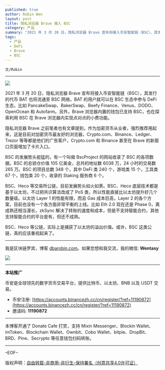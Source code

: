 ```yaml
---
published: true
author: Robin Wen
layout: post
title: 隐私浏览器 Brave 接入 BSC
category: 产品
summary: "2021 年 3 月 20 日，隐私浏览器 Brave 宣布将接入币安智能链（BSC），其发行的代币 BAT 也将流通至 BSC 网络，BAT 的用户就可以在 BSC 生态中参与 DeFi 生态，比如 PancakeSwap、BakerSwap、Beefy Finance、Venus、DODO、OpenOcean 和 Autofarm。另外，Brave 浏览器内置的钱包已支持 BSC，也在探索利用 BSC 在 Brave 浏览器内实现点对点的小费功能。BSC、Heco 等公链，实际上是捕获了以太坊的溢出价值。或许，BSC 这类公链，真的应该重视起来了。"
tags:
  - 产品
  - DeFi
  - Brave
  - BSC
---
```


`文/Robin`

***

![](https://cdn.dbarobin.com/06swrve.png)

2021 年 3 月 20 日，隐私浏览器 Brave 宣布将接入币安智能链（BSC），其发行的代币 BAT 也将流通至 BSC 网络，BAT 的用户就可以在 BSC 生态中参与 DeFi 生态，比如 PancakeSwap、BakerSwap、Beefy Finance、Venus、DODO、OpenOcean 和 Autofarm。另外，Brave 浏览器内置的钱包已支持 BSC，也在探索利用 BSC 在 Brave 浏览器内实现点对点的小费功能。

隐私浏览器 Brave 之前笔者也有文章提到，作为加密货币从业者，强烈推荐用起来，这是目前对加密货币最友好的浏览器，Crypto.com、Binance、Ledger、Trezor 等等都是他们的广告客户，Crypto.com 和 Binance 甚至在 Brave 的新窗口页面增加了卡片入口。

BSC 的发展势头挺猛的，有一个叫做 BscProject 的网站收录了 BSC 的各项数据。BSC 的总锁仓价值 105 亿美金，总共的地址数 6038 万，24 小时的交易数 265 万。BSC 的项目总数 348 个，其中 DeFi 类 240 个，游戏类 15 个，工具类 67 个，钱包类 20 个，收录的 Staking 服务商 6 个。

BSC、Heco 等交易所公链，目前发展势头如火如荼。BSC、Heco 底层技术都是基于以太坊，不过把共识算法改成了 PoS 类，所以性能直接比以太坊提升好几个数量级。以太坊 Layer 1 的性能有限，而且 Gas 成本巨高，Layer 2 的各个方案，目前也没有一个各方面非常平衡的上线。比如 Eth 2.0 现在还是 Phase 0，离成熟还相当漫长，zkSync 解决了转账的速度和成本，但是不支持智能合约，其他支持智能合约的平台是有，但还不成熟。

BSC、Heco 等公链，实际上是捕获了以太坊的溢出价值。或许，BSC 这类公链，真的应该重视起来了。

***

我是区块链罗宾，博客 [dbarobin.com](https://dbarobin.com/)。如果您想和我交流，我的微信: **Wentasy**

![](https://cdn.dbarobin.com/v4yywe2.png)

***

**本站推广**

币安是全球领先的数字货币交易平台，提供比特币、以太坊、BNB 以及 USDT 交易。

* 币安注册: [https://accounts.binancezh.cc/cn/register/?ref=11190872](https://accounts.binancezh.cc/cn/register/?ref=11190872)
* 邀请码: **11190872**

***

本博客开通了 Donate Cafe 打赏，支持 Mixin Messenger、Blockin Wallet、imToken、Blockchain Wallet、Ownbit、Cobo Wallet、bitpie、DropBit、BRD、Pine、Secrypto 等任意钱包扫码转账。

<center>
    <div class="--donate-button"
         data-button-id="f8b9df0d-af9a-460d-8258-d3f435445075"
    ></div>
</center>

***

–EOF–

版权声明：[自由转载-非商用-非衍生-保持署名（创意共享4.0许可证）](http://creativecommons.org/licenses/by-nc-nd/4.0/deed.zh)